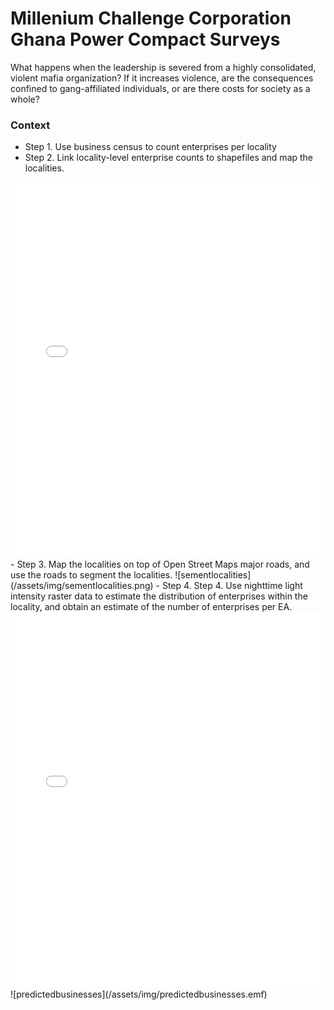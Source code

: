 # Millenium Challenge Corporation Ghana Power Compact Surveys
What happens when the leadership is severed from a highly consolidated, violent mafia organization? If it increases violence, are the consequences confined to gang-affiliated individuals, or are there costs for society as a whole?

### Context



- Step 1. Use business census to count enterprises per locality
- Step 2. Link locality-level enterprise counts to shapefiles and map the localities.
<iframe src="/assets/img/map1_gss_data.html" height="600px" width="100%" style="border:none;"></iframe>
- Step 3. Map the localities on top of Open Street Maps major roads, and use the roads to segment the localities.
![sementlocalities](/assets/img/sementlocalities.png)
- Step 4. Step 4. Use nighttime light intensity raster data to estimate the distribution of enterprises within the locality, and obtain an estimate of the number of enterprises per EA.
<iframe src="/assets/img/E EA Map.html" height="600px" width="100%" style="border:none;"></iframe>
![predictedbusinesses](/assets/img/predictedbusinesses.emf)


